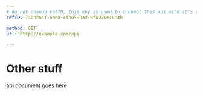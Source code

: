 ```yaml
---
# do not change refID, this key is used to connect this api with it's saved response
refID: 7303c61f-aada-4fd0-93a0-9fb370e1cc4b

method: GET
url: http://example.com/api

---
```


# Other stuff
api document goes here